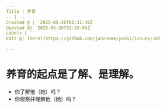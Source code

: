 ```yaml
---
Title | 养育
-- | --
Created @ | `2025-05-26T02:31:48Z`
Updated @| `2025-05-26T02:33:06Z`
Labels | ``
Edit @| [here](https://github.com/junxnone/ywiki/issues/10)

---
```

# 养育的起点是了解、是理解。

- 你了解他（她）吗？
- 你观察并理解他（她）吗？
